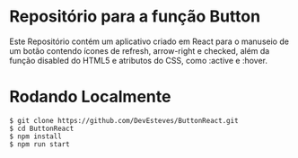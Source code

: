 # Repositório para a função Button

Este Repositório contém um aplicativo criado em React para o manuseio de um botão contendo ícones de refresh, arrow-right e checked, além da função disabled do HTML5 e atributos do CSS, como :active e :hover.

# Rodando Localmente

```
$ git clone https://github.com/DevEsteves/ButtonReact.git
$ cd ButtonReact 
$ npm install
$ npm run start
```